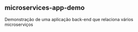 ## microservices-app-demo

Demonstração de uma aplicação back-end que relaciona vários microserviços 

